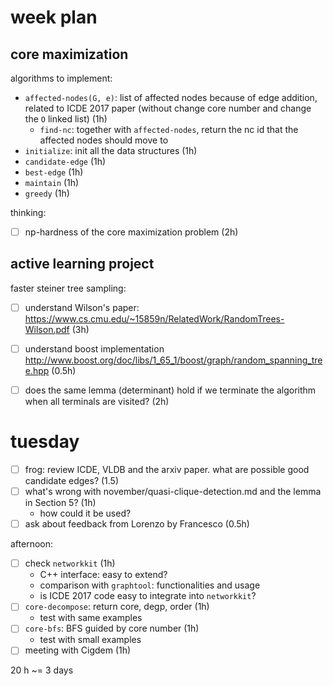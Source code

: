 # week plan

## core maximization


algorithms to implement:

- `affected-nodes(G, e)`: list of affected nodes because of edge addition, related to ICDE 2017 paper (without change core number and change the `O` linked list) (1h)
   - `find-nc`: together with `affected-nodes`, return the nc id that the affected nodes should move to
- `initialize`: init all the data structures (1h)
- `candidate-edge` (1h)
- `best-edge` (1h)
- `maintain` (1h)
- `greedy` (1h)

thinking:

- [ ] np-hardness of the core maximization problem (2h)

## active learning project

faster steiner tree sampling:

- [ ] understand Wilson's paper: https://www.cs.cmu.edu/~15859n/RelatedWork/RandomTrees-Wilson.pdf (3h)
- [ ] understand boost implementation http://www.boost.org/doc/libs/1_65_1/boost/graph/random_spanning_tree.hpp (0.5h)
- [ ] does the same lemma (determinant) hold if we terminate the algorithm when all terminals are visited? (2h)


# tuesday

- [ ] frog: review ICDE, VLDB and the arxiv paper. what are possible good candidate edges? (1.5)
- [ ] what's wrong with november/quasi-clique-detection.md and the lemma in Section 5? (1h)
  - how could it be used?
- [ ] ask about feedback from Lorenzo by Francesco (0.5h)

afternoon:

- [ ] check `networkkit` (1h)
  - C++ interface: easy to extend?
  - comparison with `graphtool`: functionalities and usage
  - is ICDE 2017 code easy to integrate into `networkkit`?
- [ ] `core-decompose`: return core, degp, order (1h)
  - test with same examples
- [ ] `core-bfs`: BFS guided by core number (1h)
  - test with small examples
- [ ] meeting with Cigdem (1h)

20 h ~= 3 days